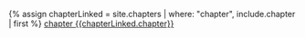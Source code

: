 {% assign chapterLinked = site.chapters | where: "chapter", include.chapter | first %}
[chapter {{chapterLinked.chapter}}]({{site.baseurl}}{{chapterLinked.url}})